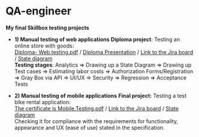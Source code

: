 # QA-engineer
**My final Skillbox testing projects**

- **1) Manual testing of web applications**
**Diploma project**: Testing an online store with goods:<br>
  <a href="https://drive.google.com/file/d/1YLGt7sWR1IgtTOpCbXuDeNe1OuzXuLzu/view?usp=drive_link" target="_blank" alt="Certificat"/>Diploma- Web.testing.pdf</a><span> / </span>
  <a href="https://www.canva.com/design/DAE5yKgbO1E/3jxxJlvKTiFaDohG_QRQEQ/edit?utm_content=DAE5yKgbO1E&utm_campaign=designshare&utm_medium=link2&utm_source=sharebutton" target="_blank" alt="Certificat"/>Diploma Presentation</a><span> / </span>
  <a href="https://brinza-anna.atlassian.net/jira/software/projects/DIPLOMA/boards/2" target="_blank" alt="Certificat"/>Link to the Jira board</a><span> / </span>
  <a href="https://app.diagrams.net/#G1d-F78byE-zLQFNQ3wL3W60h01v9E1-my" target="_blank" alt="Certificat"/>State diagram</a><br>
 **Testing stages**: Analytics => Drawing up a State Diagram => Drawing up Test cases => Estimating labor costs => Authorization Forms/Registration => Gray Box via API => UI/UX => Security => Regression => Acceptance Tests

- **2) Manual testing of mobile applications**
  **Final project:** Testing a test bike rental application:<br>
  <a href="https://drive.google.com/file/d/1n8--NO0UZCrO_kGZ417NMAB4hhsMPDx3/view?usp=drive_link" target="_blank" alt="Certificat"/>The certificate is Mobile.Testing.pdf</a><span> / </span>
  <a href="https://brinza-anna.atlassian.net/jira/software/projects/DIPLOMA2/boards/3" target="_blank" alt="Certificat"/>Link to the Jira board</a><span> / </span>
  <a href="https://drive.google.com/drive/folders/11NmGCyz0G8J6QUA1AAfwvvHkjht8kvz2" target="_blank" alt="Certificat"/>State diagram</a><br>Checking it for compliance with the requirements for functionality, appearance and UX (ease of use) stated in the specification.
